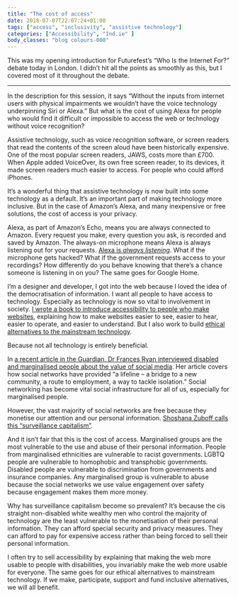```yaml
---
title: "The cost of access"
date: 2018-07-07T22:07:24+01:00
tags: ["access", "inclusivity", "assistive technology"]
categories: ["Accessibility", "Ind.ie" ]
body_classes: "blog colours-008"
---
```


This was my opening introduction for Futurefest’s “Who Is the Internet For?” debate today in London. I didn’t hit all the points as smoothly as this, but I covered most of it throughout the debate.

<hr/>

In the description for this session, it says “Without the inputs from internet users with physical impairments we wouldn’t have the voice technology underpinning Siri or Alexa.” But what is the cost of using Alexa for people who would find it difficult or impossible to access the web or technology without voice recognition?

Assistive technology, such as voice recognition software, or screen readers that read the contents of the screen aloud have been historically expensive. One of the most popular screen readers, JAWS, costs more than £700. When Apple added VoiceOver, its own free screen reader, to its devices, it made screen readers much easier to access. For people who could afford iPhones.

It’s a wonderful thing that assistive technology is now built into some technology as a default. It’s an important part of making technology more inclusive. But in the case of Amazon’s Alexa, and many inexpensive or free solutions, the cost of access is your privacy.

Alexa, as part of Amazon’s Echo, means you are always connected to Amazon. Every request you make, every question you ask, is recorded and saved by Amazon. The always-on microphone means Alexa is always listening out for your requests. [Alexa is *always listening*](https://www.aclu.org/blog/privacy-technology/privacy-threat-always-microphones-amazon-echo). What if the microphone gets hacked? What if the government requests access to your recordings? How differently do you behave knowing that there’s a chance someone is listening in on you? The same goes for Google Home.

I’m a designer and developer, I got into the web because I loved the idea of the democratisation of information. I want all people to have access to technology. Especially as technology is now so vital to involvement in society. [I wrote a book to introduce accessibility to people who make websites](/book), explaining how to make websites easier to see, easier to hear, easier to operate, and easier to understand. But I also work to build [ethical alternatives to the mainstream technology](https://ind.ie).

Because not all technology is entirely beneficial.

In [a recent article in the Guardian, Dr Frances Ryan interviewed disabled and marginalised people about the value of social media](https://www.theguardian.com/media/2018/apr/04/missing-link-why-disabled-people-cant-afford-delete-facebook-social-media). Her article covers how social networks have provided “a lifeline – a bridge to a new community, a route to employment, a way to tackle isolation.” Social networking has become vital social infrastructure for all of us, especially for marginalised people.

However, the vast majority of social networks are free because they monetise our attention and our personal information. [Shoshana Zuboff calls this “surveillance capitalism”](http://www.faz.net/aktuell/feuilleton/debatten/the-digital-debate/shoshana-zuboff-secrets-of-surveillance-capitalism-14103616.html).

And it isn’t fair that this is the cost of access. Marginalised groups are the most vulnerable to the use and abuse of their personal information. People from marginalised ethnicities are vulnerable to racist governments. LGBTQ people are vulnerable to homophobic and transphobic governments. Disabled people are vulnerable to discrimination from governments and insurance companies. Any marginalised group is vulnerable to abuse because the social networks we use value engagement over safety because engagement makes them more money. 

Why has surveillance capitalism become so prevalent? It’s because the cis straight non-disabled white wealthy men who control the majority of technology are the least vulnerable to the monetisation of their personal information. They can afford special security and privacy measures. They can afford to pay for expensive access rather than being forced to sell their personal information.

I often try to sell accessibility by explaining that making the web more usable to people with disabilities, you invariably make the web more usable for everyone. The same goes for our ethical alternatives to mainstream technology. If we make, participate, support and fund inclusive alternatives, we will all benefit.
